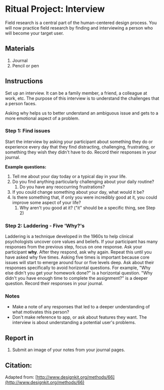 # Ritual Project: Interview

Field research is a central part of the human-centered design process. You will now practice field research by finding and interviewing a person who will become your target user.

## Materials

1. Journal
2. Pencil or pen

## Instructions

Set up an interview. It can be a family member, a friend, a colleague at work, etc. The purpose of this interview is to understand the challenges that a person faces.

Asking why helps us to better understand an ambiguous issue and gets to a more emotional aspect of a problem.

### Step 1: Find issues

Start the interview by asking your participant about something they do or experience every day that they find distracting, challenging, frustrating, or something they wish they didn't have to do. Record their responses in your journal.

**Example questions:**

1. Tell me about your day today or a typical day in your life.
2. Do you find anything particularly challenging about your daily routine?
   1. Do you have any reoccurring frustrations?  
3. If you could change something about your day, what would it be?
4. Is there something that, if only you were incredibly good at it, you could improve some aspect of your life?
   1. Why aren't you good at it? \("it" should be a specific thing, see Step 2\)

### Step 2: Laddering - Five 'Why?'s

Laddering is a technique developed in the 1960s to help clinical psychologists uncover core values and beliefs. If your participant has many responses from the previous step, focus on one response. Ask your participant **why**. After they respond, ask why again. Repeat this until you have asked why five times. Asking five times is important because core issues will start to emerge around four or five levels deep. Ask about their responses specifically to avoid horizontal questions. For example, "Why else didn't you get your homework done?" is a horizontal question. "Why didn't you have enough time to complete the assignment?" is a deeper question. Record their responses in your journal.

### Notes

* Make a note of any responses that led to a deeper understanding of what motivates this person?
* Don't make reference to app, or ask about features they want. The interview is about understanding a potential user's problems.

## Report in

1. Submit an image of your notes from your journal pages.

## Citation:

Adapted from: [http://www.designkit.org/methods/66](http://www.designkit.org/methods/66)

